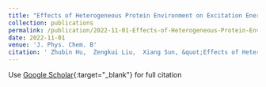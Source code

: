 ```yaml
---
title: "Effects of Heterogeneous Protein Environment on Excitation Energy Transfer Dynamics in the Fenna-Matthews-Olson Complex"
collection: publications
permalink: /publication/2022-11-01-Effects-of-Heterogeneous-Protein-Environment-on-Excitation-Energy-Transfer-Dynamics-in-the-Fenna-Matthews-Olson-Complex
date: 2022-11-01
venue: 'J. Phys. Chem. B'
citation: ' Zhubin Hu,  Zengkui Liu,  Xiang Sun, &quot;Effects of Heterogeneous Protein Environment on Excitation Energy Transfer Dynamics in the Fenna-Matthews-Olson Complex.&quot; J. Phys. Chem. B, 2022.'
---
```

Use [Google Scholar](https://scholar.google.com/scholar?q=Effects+of+Heterogeneous+Protein+Environment+on+Excitation+Energy+Transfer+Dynamics+in+the+Fenna+Matthews+Olson+Complex){:target="_blank"} for full citation